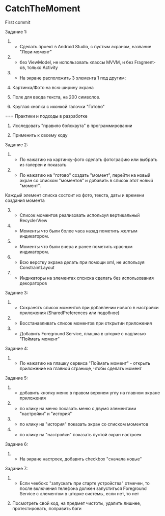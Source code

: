 # CatchTheMoment
First commit

Задание 1:
1. + Сделать проект в Android Studio, с пустым экраном, название "Лови момент"

2. - без ViewModel, не использовать классы MVVM, и без Fragment-ов, только Activity

3. + На экране расположить 3 элемента 1 под другим:

1. Картинка/Фото на всю ширину экрана

2. Поле для ввода текста, на 200 символов.

3. Круглая кнопка с иконкой галочки "Готово"

=== Практики и подходы в разработке

1. Исследовать "правило бойскаута" в программировании

2. Применить к своему коду
   
Задание 2:

1. + По нажатию на картинку-фото сделать фотографию или выбрать из галереи и показать

2. + По нажатию на "готово" создать "момент", перейти на новый экран со списком "моментов" и добавить в список этот новый "момент".

Каждый элемент списка состоит из фото, текста, даты и времени создания момента

3. + Список моментов реализовать используя вертикальный RecyclerView

4. + Моменты что были более часа назад пометить желтым индикатором.

5. + Моменты что были вчера и ранее пометить красным индикатором.

6. - Всю верстку экрана делать при помощи xml, не используя ConstraintLayout

7. - Индикаторы на элементах спсиска сделать без использования декораторов

Задание 3:

1. + Сохранять список моментов при добавлении нового в настройки приложения (SharedPreferences или подобное)

2. + Восстанавливать список моментов при открытии приложения

3. + Добавить Foreground Service, плашка в шторке с надписью "Поймать момент"

Задание 4:

1. + По нажатию на плашку сервиса "Поймать момент" - открыть приложение на главной странице, чтобы сделать момент

Задание 5:

1. + добавить кнопку меню в правом верхнем углу на главном экране приложения

2. + по клику на меню показать меню с двумя элементами "настройки" и "история"

3. + по клику на "история" показать экран со списком моментов

4. + по клику на "настройки" показать пустой экран настроек

Задание 6:

1. + На экране настроек, добавить checkbox "сначала новые"

Задание 7:

1. + Если чекбокс  "запускать при старте устройства" отмечен, то после включения телефона должен запуститься Foreground Service с элементом в шторке системы, если нет, то нет

2. Посмотреть свой код, на предмет чистоты, удалить лишнее, протестировать, поправить баги

